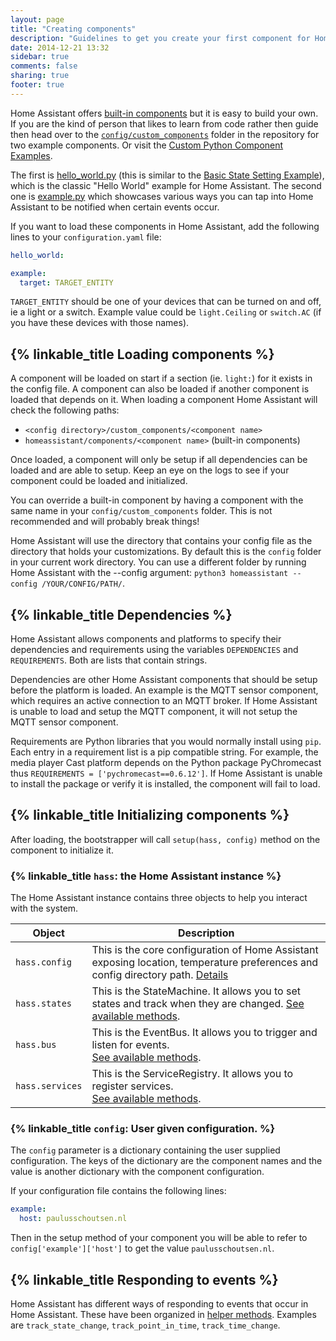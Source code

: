 ```yaml
---
layout: page
title: "Creating components"
description: "Guidelines to get you create your first component for Home Assistant."
date: 2014-12-21 13:32
sidebar: true
comments: false
sharing: true
footer: true
---
```


Home Assistant offers [built-in components]({{site_root}}/components/) but it is easy to build your own. If you are the kind of person that likes to learn from code rather then guide then head over to the [`config/custom_components`](https://github.com/home-assistant/home-assistant/tree/master/config/custom_components) folder in the repository for two example components. Or visit the [Custom Python Component Examples]({{site_root}}/cookbook/#custom-python-component-examples).

The first is [hello_world.py](https://github.com/home-assistant/home-assistant/blob/master/config/custom_components/hello_world.py) (this is similar to the [Basic State Setting Example](https://home-assistant.io/cookbook/python_component_basic_state/)), which is the classic "Hello World" example for Home Assistant. The second one is [example.py](https://github.com/home-assistant/home-assistant/blob/master/config/custom_components/example.py) which showcases various ways you can tap into Home Assistant to be notified when certain events occur.

If you want to load these components in Home Assistant, add the following lines to your `configuration.yaml` file:

```yaml
hello_world:

example:
  target: TARGET_ENTITY
```

`TARGET_ENTITY` should be one of your devices that can be turned on and off, ie a light or a switch. Example value could be `light.Ceiling` or `switch.AC` (if you have these devices with those names).

## {% linkable_title Loading components %}

A component will be loaded on start if a section (ie. `light:`) for it exists in the config file. A component can also be loaded if another component is loaded that depends on it. When loading a component Home Assistant will check the following paths:

 * `<config directory>/custom_components/<component name>`
 * `homeassistant/components/<component name>` (built-in components)

Once loaded, a component will only be setup if all dependencies can be loaded and are able to setup. Keep an eye on the logs to see if your component could be loaded and initialized.

<p class='note warning'>
You can override a built-in component by having a component with the same name in your <code>config/custom_components</code> folder. This is not recommended and will probably break things!
</p>

<p class='note'>
Home Assistant will use the directory that contains your config file as the directory that holds your customizations. By default this is the <code>config</code> folder in your current work directory. You can use a different folder by running Home Assistant with the --config argument: <code>python3 homeassistant --config /YOUR/CONFIG/PATH/</code>.
</p>

## {% linkable_title Dependencies %}

Home Assistant allows components and platforms to specify their dependencies and requirements using the variables `DEPENDENCIES` and `REQUIREMENTS`. Both are lists that contain strings.

Dependencies are other Home Assistant components that should be setup before the platform is loaded. An example is the MQTT sensor component, which requires an active connection to an MQTT broker. If Home Assistant is unable to load and setup the MQTT component, it will not setup the MQTT sensor component.

Requirements are Python libraries that you would normally install using `pip`. Each entry in a requirement list is a pip compatible string. For example, the media player Cast platform depends on the Python package PyChromecast thus `REQUIREMENTS = ['pychromecast==0.6.12']`. If Home Assistant is unable to install the package or verify it is installed, the component will fail to load.

## {% linkable_title Initializing components %}

After loading, the bootstrapper will call `setup(hass, config)` method on the component to initialize it.

### {% linkable_title `hass`: the Home Assistant instance %}

The Home Assistant instance contains three objects to help you interact with the system.

| Object | Description |
| ------ | ----------- |
| `hass.config` | This is the core configuration of Home Assistant exposing location, temperature preferences and config directory path. [Details](https://github.com/home-assistant/home-assistant/blob/dev/homeassistant/core.py#L687)
| `hass.states` | This is the StateMachine. It allows you to set states and track when they are changed. [See available methods](https://github.com/home-assistant/home-assistant/blob/dev/homeassistant/core.py#L434). |
| `hass.bus` | This is the EventBus. It allows you to trigger and listen for events.<br>[See available methods](https://github.com/home-assistant/home-assistant/blob/dev/homeassistant/core.py#L229). |
| `hass.services` | This is the ServiceRegistry. It allows you to register services.<br>[See available methods](https://github.com/home-assistant/home-assistant/blob/dev/homeassistant/core.py#L568). |

### {% linkable_title `config`: User given configuration. %}

The `config` parameter is a dictionary containing the user supplied configuration. The keys of the dictionary are the component names and the value is another dictionary with the component configuration.

If your configuration file contains the following lines:

```yaml
example:
  host: paulusschoutsen.nl
```

Then in the setup method of your component you will be able to refer to `config['example']['host']` to get the value `paulusschoutsen.nl`.

## {% linkable_title Responding to events %}

Home Assistant has different ways of responding to events that occur in Home Assistant. These have been organized in [helper methods](https://github.com/home-assistant/home-assistant/blob/dev/homeassistant/helpers/event.py). Examples are `track_state_change`, `track_point_in_time`, `track_time_change`.

